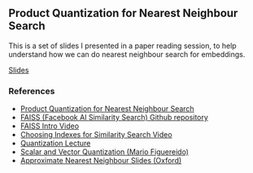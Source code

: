 ## Product Quantization for Nearest Neighbour Search

This is a set of slides I presented in a paper reading session, 
to help understand how we can do nearest neighbour search
for embeddings.

[Slides](https://docs.google.com/presentation/d/1P9_nafB6IsT3_cGYXBpOoHtjosvMjmF9/edit#slide=id.p1)


### References
 - [Product Quantization for Nearest Neighbour Search](https://lear.inrialpes.fr/pubs/2011/JDS11/jegou_searching_with_quantization.pdf)
 - [FAISS (Facebook AI Similarity Search) Github repository](https://github.com/facebookresearch/faiss)
 - [FAISS Intro Video](https://www.youtube.com/watch?v=sKyvsdEv6rk)
 - [Choosing Indexes for Similarity Search Video](https://www.youtube.com/watch?v=B7wmo_NImgM)
 - [Quantization Lecture](https://courses.cs.ut.ee/MTAT.05.127/2017_spring/uploads/Main/lecture-2.pdf)
 - [Scalar and Vector Quantization (Mario Figuereido)](http://www.lx.it.pt/~mtf/Vector_quantization.pdf)
 - [Approximate Nearest Neighbour Slides (Oxford)](https://www.robots.ox.ac.uk/~az/lectures/aims-big_data/relja_big_data_ann_flat.pdf)